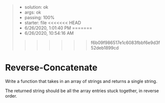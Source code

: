 <!-- BEGIN REPORT -->
> - solution: ok 
> - args: ok 
> - passing: 100% 
> - starter: file 
<<<<<<< HEAD
> - 6/26/2020, 1:01:40 PM
=======
> - 6/26/2020, 10:54:16 AM
>>>>>>> f6b09f986517e1c6083fbbf6e9d3f52deb1899cd
<!-- END REPORT -->

# Reverse-Concatenate

Write a function that takes in an array of strings and returns a single string.

The returned string should be all the array entries stuck together, in reverse order.

